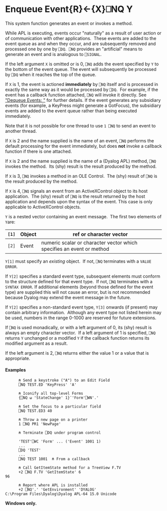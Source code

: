 




<h1 class="heading"><span class="name">Enqueue Event</span><span class="command">{R}←{X}⎕NQ Y</span></h1>

This system function generates an event or invokes a method.


While APL is executing, events occur "naturally" as a result of user action or of communication with other applications.  These events are added to the event queue as and when they occur, and are subsequently removed and processed one by one by `⎕DQ`.  `⎕NQ` provides an "artificial" means to generate an event and is analogous to `⎕SIGNAL`.



If the left argument `X` is omitted or is 0, `⎕NQ` adds the event specified by `Y` to the bottom of the event queue. The event will subsequently be processed by `⎕DQ` when it reaches the top of the queue.


If `X` is 1, the event is actioned **immediately** by `⎕NQ` itself and is processed in exactly the same way as it would be processed by `⎕DQ`.  For example, if the event has a callback function attached, `⎕NQ` will invoke it directly. See ["Dequeue Events: "](../../../system-functions-a-z/system-functions-a-z/dq.md) for further details. If the event generates any subsidiary events (for example, a KeyPress might generate a GotFocus), the subsidiary events are added to the event queue rather than being executed immediately.


Note that it is not possible for one thread to use `1 ⎕NQ` to send an event to another thread.


If `X` is 2 and the name supplied is the name of an event, `⎕NQ` performs the default processing for the event immediately, but does **not** invoke a callback function if there is one attached.


If `X` is 2 and the name supplied is the name of a (Dyalog APL) method, `⎕NQ` invokes the method.  Its (shy) result is the result produced by the method.


If `X` is 3, `⎕NQ` invokes a method in an OLE Control.  The (shy) result of `⎕NQ` is the result produced by the method.


If `X` is 4, `⎕NQ` signals an event from an ActiveXControl object to its host application.  The (shy) result of `⎕NQ` is the result returned by the host application and depends upon the syntax of the event. This case is only applicable to ActiveXControl objects.



`Y` is a nested vector containing an event message.  The first two elements of `Y`are:


| `[1]` | Object | ref or character vector |
| --- | --- | ---  |
| `[2]` | Event | numeric scalar or character vector which specifies an event or method |



`Y[1]` must specify an *existing* object.  If not, `⎕NQ` terminates with a `VALUE ERROR`.


If `Y[2]` specifies a standard event type, subsequent elements must conform to the structure defined for that event type.  If not, `⎕NQ` terminates with a `SYNTAX ERROR`. If additional elements (beyond those defined for the event type) are supplied this will not cause an error, but is not recommended because Dyalog may extend the event message in the future.


If `Y[2]` specifies a non-standard event type, `Y[3]` onwards (if present) may contain arbitrary information.  Although any event type not listed herein may be used, numbers in the range 0-1000 are reserved for future extensions.


If `⎕NQ` is used monadically, or with a left argument of 0, its (shy) result is always an empty character vector.  If a left argument of 1 is specified, `⎕NQ` returns `Y` unchanged or a modified `Y` if the callback function returns its modified argument as a result.


If the left argument is 2, `⎕NQ` returns either the value 1 or a value that is appropriate.

#### Examples
```apl
      ⍝ Send a keystroke ("A") to an Edit Field
      ⎕NQ TEST.ED 'KeyPress' 'A'

      ⍝ Iconify all top-level Forms
      {⎕NQ ⍵ 'StateChange' 1}¨'Form'⎕WN'.'

      ⍝ Set the focus to a particular field
      ⎕NQ TEST.ED3 40

      ⍝ Throw a new page on a printer
      1 ⎕NQ PR1 'NewPage'

      ⍝ Terminate ⎕DQ under program control

      'TEST'⎕WC 'Form' ... ('Event' 1001 1)
      ...
      ⎕DQ 'TEST'
      ...
      ⎕NQ TEST 1001  ⍝ From a callback

      ⍝ Call GetItemState method for a TreeView F.TV
      +2 ⎕NQ F.TV 'GetItemState' 6
96
			
      ⍝ Report where APL is installed
      +2 ⎕NQ'.' 'GetEnvironment' 'DYALOG'
C:\Program Files\Dyalog\Dyalog APL-64 15.0 Unicode
```


**Windows only.**



